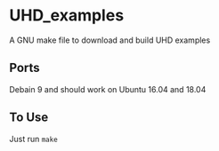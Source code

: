 # UHD_examples
A GNU make file to download and build UHD examples

## Ports
Debain 9 and should work on Ubuntu 16.04 and 18.04

## To Use
Just run `make`

